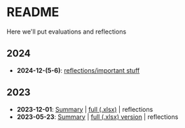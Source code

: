 # README

Here we'll put evaluations and reflections

## 2024

- **2024-12-(5-6)**: [reflections/important stuff](https://github.com/UPPMAX/HPC-python/blob/b806c2f3322f6b1aa64c08781d90ac634564f8d1/evaluations/Evaluation%20HPC-python%20dec24.pdf)

## 2023

- **2023-12-01**: [Summary](https://github.com/UPPMAX/HPC-python/blob/b806c2f3322f6b1aa64c08781d90ac634564f8d1/evaluations/Using%20Python%20in%20an%20HPC%20environment%2C%202023-12-01.pdf) | [full (.xlsx)](https://github.com/UPPMAX/HPC-python/raw/refs/heads/main/evaluations/Using%20Python%20in%20an%20HPC%20environment,%202023-12-01(1-3).xlsx) | reflections 
- **2023-05-23**: [Summary](https://github.com/UPPMAX/HPC-python/blob/e2ae63ac9b32e18ffad5a15e3d1bee847ed89b41/evaluations/Using%20Python%20in%20an%20HPC%20environment%2C%202023-05-23.pdf) | [full (.xlsx) version](https://github.com/UPPMAX/HPC-python/raw/refs/heads/main/evaluations/Using%20Python%20in%20an%20HPC%20environment,%202023-05-23(1-14).xlsx) | reflections 
